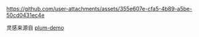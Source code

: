 https://github.com/user-attachments/assets/355e607e-cfa5-4b89-a5be-50cd0431ec4e

灵感来源自 [plum-demo](https://github.com/antfu/plum-demo)
